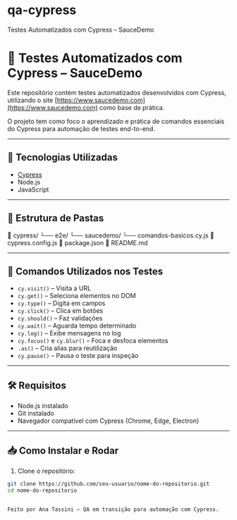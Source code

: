 # qa-cypress
Testes Automatizados com Cypress – SauceDemo

# 🧪 Testes Automatizados com Cypress – SauceDemo

Este repositório contém testes automatizados desenvolvidos com Cypress, utilizando o site [https://www.saucedemo.com](https://www.saucedemo.com) como base de prática.

O projeto tem como foco o aprendizado e prática de comandos essenciais do Cypress para automação de testes end-to-end.

---

## 🚀 Tecnologias Utilizadas

- [Cypress](https://www.cypress.io/)
- Node.js
- JavaScript

---

## 📂 Estrutura de Pastas

📁 cypress/
└── e2e/
└── saucedemo/
└── comandos-basicos.cy.js
📄 cypress.config.js
📄 package.json
📄 README.md


---

## 📌 Comandos Utilizados nos Testes

- `cy.visit()` – Visita a URL
- `cy.get()` – Seleciona elementos no DOM
- `cy.type()` – Digita em campos
- `cy.click()` – Clica em botões
- `cy.should()` – Faz validações
- `cy.wait()` – Aguarda tempo determinado
- `cy.log()` – Exibe mensagens no log
- `cy.focus()` e `cy.blur()` – Foca e desfoca elementos
- `.as()` – Cria alias para reutilização
- `cy.pause()` – Pausa o teste para inspeção

---

## 🛠️ Requisitos

- Node.js instalado
- Git instalado
- Navegador compatível com Cypress (Chrome, Edge, Electron)

---

## 📥 Como Instalar e Rodar

1. Clone o repositório:

```bash
git clone https://github.com/seu-usuario/nome-do-repositorio.git
cd nome-do-repositorio


Feito por Ana Tassini – QA em transição para automação com Cypress.

